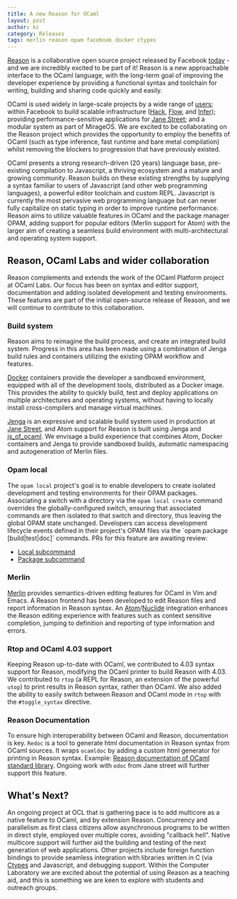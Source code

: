```yaml
---
title: A new Reason for OCaml
layout: post
author: kc
category: Releases
tags: merlin reason opam facebook docker ctypes
---
```


[Reason](http://facebook.github.io/reason/) is a collaborative open source project
released by Facebook [today](https://news.ycombinator.com/item?id=11716975) - and we are
incredibly excited to be part of it!
Reason is a new approachable
interface to the OCaml language, with the long-term goal of improving
the developer experience by providing a functional syntax and toolchain
for writing, building and sharing code quickly and easily.

OCaml is used widely in large-scale projects by a wide range of
[users](http://ocaml.org/learn/companies.html); within Facebook to build
scalable infrastructure ([Hack](http://hacklang.org/),
[Flow](http://flowtype.org/), and [Infer](http://fbinfer.com/));
providing performance-sensitive applications for [Jane
Street](https://www.janestreet.com/); and a modular system as part of
MirageOS. We are excited to be collaborating on
the Reason project which provides the opportunity to employ the benefits
of OCaml (such as type inference, fast runtime and bare metal
compilation) whilst removing the blockers to progression that have
previously existed.

OCaml presents a strong research-driven (20 years) language base,
pre-existing compilation to Javascript, a thriving ecosystem and a
mature and growing community. Reason builds on these existing strengths
by supplying a syntax familiar to users of Javascript (and other web
programming languages), a powerful editor toolchain and custom REPL.
Javascript is currently the most pervasive web programming language but
can never fully capitalize on static typing in order to improve runtime
performance. Reason aims to utilize valuable features in OCaml and the
package manager OPAM, adding support for popular editors (Merlin support
for Atom) with the larger aim of creating a seamless build environment
with multi-architectural and operating system support.

Reason, OCaml Labs and wider collaboration
------------------------------------------

Reason complements and extends the work of the OCaml
Platform project at OCaml Labs. Our focus has been on syntax and editor support,
documentation and adding isolated development and testing environments.
These features are part of the initial open-source release of Reason,
and we will continue to contribute to this collaboration.

### Build system

Reason aims to reimagine the build process, and create an integrated
build system. Progress in this area has been made using a combination of
Jenga build rules and containers utilizing the existing OPAM workflow
and features.

[Docker](https://www.docker.com/) containers provide the developer a
sandboxed environment, equipped with all of the development tools,
distributed as a Docker image. This provides the ability to quickly
build, test and deploy applications on multiple architectures and
operating systems, without having to locally install cross-compilers and
manage virtual machines.

[Jenga](https://github.com/janestreet/jenga) is an expressive and
scalable build system used in production at [Jane
Street](https://www.janestreet.com/), and Atom support for Reason is
built using Jenga and [js\_of\_ocaml](http://ocsigen.org/js_of_ocaml/).
We envisage a build experience that combines Atom, Docker containers and
Jenga to provide sandboxed builds, automatic namespacing and
autogeneration of Merlin files.

### Opam local

The `opam local` project's goal is to enable developers to create
isolated development and testing environments for their OPAM packages.
Associating a switch with a directory via the `opam local create`
command overrides the globally-configured switch, ensuring that
associated commands are then isolated to that switch and directory, thus
leaving the global OPAM state unchanged. Developers
can access development lifecycle events defined in their project's OPAM
files via the \`opam package \[build|test|doc\]\` commands. PRs for this
feature are awaiting review:

-   [Local subcommand](https://github.com/ocaml/opam/pull/2550)
-   [Package subcommand](https://github.com/ocaml/opam/pull/2551)

### Merlin

[Merlin](https://github.com/ocaml/merlin) provides semantics-driven editing features
for OCaml in Vim and Emacs. A Reason frontend has been developed to edit
Reason files and report information in Reason syntax. An
[Atom](https://atom.io/)/[Nuclide](http://nuclide.io/) integration
enhances the Reason editing experience with features such as context
sensitive completion, jumping to definition and reporting of type
information and errors.

### Rtop and OCaml 4.03 support

Keeping Reason up-to-date with OCaml, we contributed to 4.03 syntax
support for Reason, modifying the OCaml printer to build Reason with
4.03. We contributed to `rtop` (a REPL for Reason, an extension of the
powerful `utop`) to print results in Reason syntax, rather than OCaml.
We also added the ability to easily switch between Reason and OCaml mode
in `rtop` with the `#toggle_syntax` directive.

### Reason Documentation

To ensure high interoperability between OCaml and Reason, documentation
is key. `Redoc` is a tool to generate html documentation in Reason
syntax from OCaml sources. It wraps `ocamldoc` by adding a custom html
generator for printing in Reason syntax. Example: [Reason documentation
of OCaml standard
library](http://kcsrk.info/reason_stdlib_docs/Docstrings.html). Ongoing
work with `odoc` from Jane street will further support this feature.

What's Next?
------------

An ongoing project at OCL that is gathering pace is to add
multicore as a native feature to OCaml, and by
extension Reason. Concurrency and parallelism as first class citizens
allow asynchronous programs to be written in direct style, employed over
multiple cores, avoiding "callback hell". Native multicore support will
further aid the building and testing of the next generation of web
applications. Other projects include foreign function bindings to
provide seamless integration with libraries written in C (via
[Ctypes](https://github.com/ocamllabs/ocaml-ctypes) and Javascript, and debugging support.
Within the Computer Laboratory we are excited about the potential of
using Reason as a teaching aid, and this is something we are keen to
explore with students and outreach groups.
